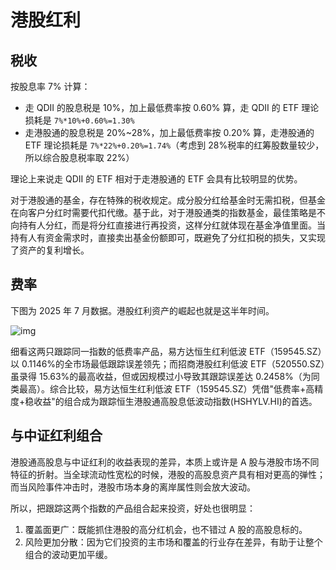 # 港股红利

## 税收

按股息率 7% 计算：

- 走 QDII 的股息税是 10%，加上最低费率按 0.60% 算，走 QDII 的 ETF 理论损耗是 `7%*10%+0.60%=1.30%`
- 走港股通的股息税是 20%~28%，加上最低费率按 0.20% 算，走港股通的 ETF 理论损耗是 `7%*22%+0.20%=1.74%`（考虑到 28%税率的红筹股数量较少，所以综合股息税率取 22%）

理论上来说走 QDII 的 ETF 相对于走港股通的 ETF 会具有比较明显的优势。

对于港股通的基金，存在特殊的税收规定。成分股分红给基金时无需扣税，但基金在向客户分红时需要代扣代缴。基于此，对于港股通类的指数基金，最佳策略是不向持有人分红，而是将分红直接进行再投资，这样分红就体现在基金净值里面。当持有人有资金需求时，直接卖出基金份额即可，既避免了分红扣税的损失，又实现了资产的复利增长。

## 费率

下图为 2025 年 7 月数据。港股红利资产的崛起也就是这半年时间。

![img](/img/8380188E-02BB-4E4C-BB51-D9A16E221F52.png)

细看这两只跟踪同一指数的低费率产品，易方达恒生红利低波 ETF（159545.SZ）以 0.1146%的全市场最低跟踪误差领先；而招商港股红利低波 ETF（520550.SZ）虽录得 15.63%的最高收益，但或因规模过小导致其跟踪误差达 0.2458%（为同类最高）。综合比较，易方达恒生红利低波 ETF（159545.SZ）凭借"低费率+高精度+稳收益"的组合成为跟踪恒生港股通高股息低波动指数(HSHYLV.HI)的首选。

## 与中证红利组合

港股通高股息与中证红利的收益表现的差异，本质上或许是 A 股与港股市场不同特征的折射。当全球流动性宽松的时候，港股的高股息资产具有相对更高的弹性；而当风险事件冲击时，港股市场本身的离岸属性则会放大波动。

所以，把跟踪这两个指数的产品组合起来投资，好处也很明显：

1. 覆盖面更广：既能抓住港股的高分红机会，也不错过 A 股的高股息标的。
2. 风险更加分散：因为它们投资的主市场和覆盖的行业存在差异，有助于让整个组合的波动更加平缓。

